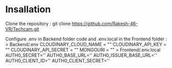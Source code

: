 # Insallation
Clone the repository :
    git clone https://github.com/Rakesh-46-VR/Techcam.git

Configure .env in Backend folder code and .env.local in the Frontend folder :
    > Backend/.env
        CLOUDINARY_CLOUD_NAME = ""
        CLOUDINARY_API_KEY = ""
        CLOUDINARY_API_SECRET = ""
        MONGOURI = ""
    > Frontend/.env.local
        AUTH0_SECRET=''
        AUTH0_BASE_URL=''
        AUTH0_ISSUER_BASE_URL=''
        AUTH0_CLIENT_ID=''
        AUTH0_CLIENT_SECRET=''
    
